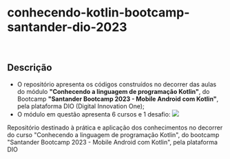 # conhecendo-kotlin-bootcamp-santander-dio-2023

<br>

## Descrição

* O repositório apresenta os códigos construídos no decorrer das aulas do módulo **"Conhecendo a linguagem de programação Kotlin"**, do Bootcamp **"Santander Bootcamp 2023 - Mobile Android com Kotlin"**, pela plataforma DIO (Digital Innovation One);
* O módulo em questão apresenta 6 cursos e 1 desafio:
  <img src="https://github.com/jessicaraissapessoa/conhecendo-kotlin-bootcamp-santander-dio-2023/blob/main/imagens/cursos.png">




Repositório destinado à prática e aplicação dos conhecimentos no decorrer do curso "Conhecendo a linguagem de programação Kotlin", do bootcamp "Santander Bootcamp 2023 - Mobile Android com Kotlin", pela plataforma DIO
